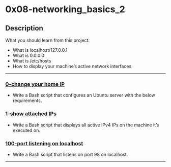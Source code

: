 # 0x08-networking_basics_2

## Description
What you should learn from this project:

* What is localhost/127.0.0.1
* What is 0.0.0.0
* What is /etc/hosts
* How to display your machine’s active network interfaces

---

### [0-change your home IP](./0-change_your_home_IP)
* Write a Bash script that configures an Ubuntu server with the below requirements.


### [1-show attached IPs](./1-show_attached_IPs)
* Write a Bash script that displays all active IPv4 IPs on the machine it’s executed on.


### [100-port listening on localhost](./100-port_listening_on_localhost)
* Write a Bash script that listens on port 98 on localhost.

---
